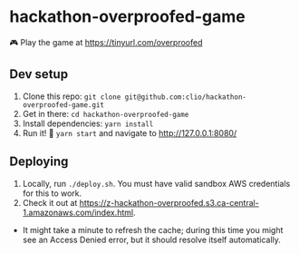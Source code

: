 # hackathon-overproofed-game

🎮 Play the game at https://tinyurl.com/overproofed

## Dev setup
1. Clone this repo: `git clone git@github.com:clio/hackathon-overproofed-game.git`
2. Get in there: `cd hackathon-overproofed-game`
2. Install dependencies: `yarn install`
3. Run it! :rocket: `yarn start` and navigate to http://127.0.0.1:8080/


## Deploying
1. Locally, run `./deploy.sh`. You must have valid sandbox AWS credentials for this to work.
2. Check it out at https://z-hackathon-overproofed.s3.ca-central-1.amazonaws.com/index.html.
  * It might take a minute to refresh the cache; during this time you might see an Access Denied error, but it should resolve itself automatically.


